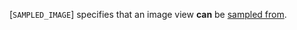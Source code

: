 [`SAMPLED_IMAGE`] specifies that an image view
 **can**  be [sampled from](https://www.khronos.org/registry/vulkan/specs/1.3-extensions/html/vkspec.html#descriptorsets-sampledimage).
